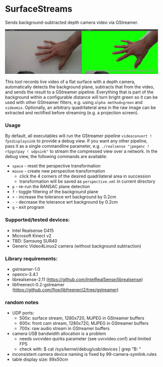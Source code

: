 # SurfaceStreams

Sends background-subtracted depth camera video via GStreamer.

![realsense example](demo.jpg)

This tool records live video of a flat surface with a depth camera, automatically detects the background plane, subtracts that from the video, and sends the result to a GStreamer pipeline. Everything that is part of the background within a configurable distance will turn bright green so it can be used with other GStreamer filters, e.g. using `alpha method=green` and `videomix`. Optionally, an arbitrary quadrilateral area in the raw image can be extracted and rectified before streaming (e.g. a projection screen).

### Usage

By default, all executables will run the GStreamer pipeline `videoconvert ! fpsdisplaysink` to provide a debug view. If you want any other pipeline, pass it as a single commandline parameter, e.g. `./realsense "jpegenc ! rtpgstpay ! udpsink"` to stream the compressed view over a network. In the debug view, the following commands are available:

  * `space` - reset the perspective transformation
  * `mouse` - create new perspective transformation 
    * click the 4 corners of the desired quadrilateral area in succession
    * transformation will be saved as `perspective.xml` in current directory
  * `p` - re-run the RANSAC plane detection
  * `f` - toggle filtering of the background plane
  * `+` - increase the tolerance wrt background by 0.2cm
  * `-` - decrease the tolerance wrt background by 0.2cm
  * `q` - exit program

### Supported/tested devices:

  * Intel Realsense D415
  * Microsoft Kinect v2
  * TBD: Samsung SUR40
  * Generic Video4Linux2 camera (without background subtraction)

### Library requirements:

  * gstreamer-1.0
  * opencv-3.4.1
  * librealsense-2.11 (https://github.com/IntelRealSense/librealsense)
  * libfreenect-0.2-gstreamer (https://github.com/floe/libfreenect2/tree/gstreamer)

### random notes

  * UDP ports:
    * 500x: surface stream, 1280x720, MJPEG in GStreamer buffers
    * 600x: front cam stream, 1280x720, MJPEG in GStreamer buffers
    * 700x: raw audio stream in GStreamer buffers
  * camera USB bandwidth allocation is a problem
    * needs uvcvideo quirks parameter (see uvcvideo.conf) and limited FPS
    * check with: $ cat /sys/kernel/debug/usb/devices | grep "B: "
  * inconsistent camera device naming is fixed by 99-camera-symlink.rules
  * table display size: 89x50cm
